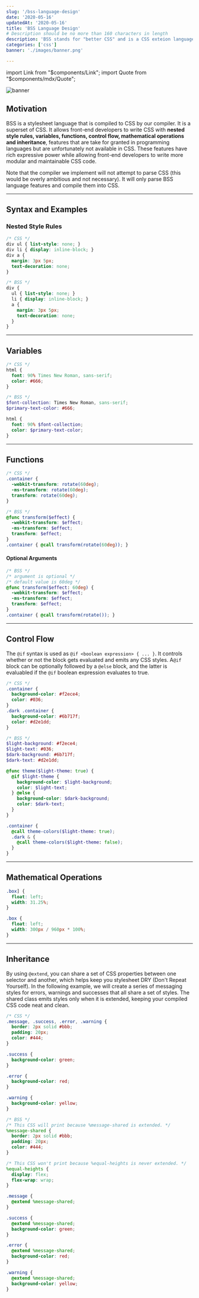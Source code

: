 ```yaml
---
slug: '/bss-language-design'
date: '2020-05-16'
updatedAt: '2020-05-16'
title: 'BSS Language Design'
# Description should be no more than 160 characters in length
description: 'BSS stands for "better CSS" and is a CSS exteion language'
categories: ['css']
banner: './images/banner.png'

---
```


import Link from "$components/Link";
import Quote from "$components/mdx/Quote";

![banner](./images/banner.png)


## Motivation

BSS is a stylesheet language that is compiled to CSS by our compiler. It is a superset of CSS. It allows front-end developers to write CSS with **nested style rules, variables, functions, control flow, mathematical operations and inheritance**, features that are take for granted in programming languages but are unfortunately not available in CSS. These features have rich expressive power while allowing front-end developers to write more modular and maintainable CSS code.

Note that the compiler we implement will not attempt to parse CSS (this would be overly ambitious and not necessary). It will only parse BSS language features and compile them into CSS. 

---

## Syntax and Examples

### Nested Style Rules

```css
/* CSS */
div ul { list-style: none; }
div li { display: inline-block; }
div a {
  margin: 3px 5px;
  text-decoration: none;
}
```

```scss
/* BSS */
div {
  ul { list-style: none; }
  li { display: inline-block; }
  a {
    margin: 3px 5px;
    text-decoration: none;
  }
}
```

---

## Variables

```css
/* CSS */
html {
  font: 90% Times New Roman, sans-serif;
  color: #666;
}
```

```scss
/* BSS */
$font-collection: Times New Roman, sans-serif;
$primary-text-color: #666;

html {
  font: 90% $font-collection;
  color: $primary-text-color;
}
```

---

## Functions

```css
/* CSS */
.container {
  -webkit-transform: rotate(60deg);
  -ms-transform: rotate(60deg);
  transform: rotate(60deg);
}
```

```scss
/* BSS */
@func transform($effect) {
  -webkit-transform: $effect;
  -ms-transform: $effect;
  transform: $effect;
}
.container { @call transform(rotate(60deg)); }
```

#### Optional Arguments
```scss
/* BSS */
/* argument is optional */
/* default value is 60deg */
@func transform($effect: 60deg) {
  -webkit-transform: $effect;
  -ms-transform: $effect;
  transform: $effect;
}
.container { @call transform(rotate()); }
```

---

## Control Flow

The `@if` syntax is used as `@if <boolean expression> { ... }`. It controls whether or not the block gets evaluated and emits any CSS styles. A`@if` block can be optionally followed by a `@else` block, and the latter is evaluabled if the `@if` boolean expression evaluates to true.

```css
/* CSS */
.container {
  background-color: #f2ece4;
  color: #036;
}
.dark .container {
  background-color: #6b717f;
  color: #d2e1dd;
}
```

```scss
/* BSS */
$light-background: #f2ece4;
$light-text: #036;
$dark-background: #6b717f;
$dark-text: #d2e1dd;

@func theme($light-theme: true) {
  @if $light-theme {
    background-color: $light-background;
    color: $light-text;
  } @else {
    background-color: $dark-background;
    color: $dark-text;
  }
}

.container {
  @call theme-colors($light-theme: true);
  .dark & {
    @call theme-colors($light-theme: false);
  }
}
```

---

## Mathematical Operations

```css
.box] {
  float: left;
  width: 31.25%;
}
```

```scss
.box {
  float: left;
  width: 300px / 960px * 100%;
}
```

---

## Inheritance

By using `@extend`, you can share a set of CSS properties between one selector and another, which helps keep you stylesheet DRY (Don't Repeat Yourself). In the following example, we will create a series of messaging styles for errors, warnings and successes that all share a set of styles. The shared class emits styles only when it is extended, keeping your compiled CSS code neat and clean.

```css
/* CSS */
.message, .success, .error, .warning {
  border: 2px solid #bbb;
  padding: 20px;
  color: #444;
}

.success {
  background-color: green;
}

.error {
  background-color: red;
}

.warning {
  background-color: yellow;
}
```

```scss
/* BSS */
/* This CSS will print because %message-shared is extended. */
%message-shared {
  border: 2px solid #bbb;
  padding: 20px;
  color: #444;
}

/* This CSS won't print because %equal-heights is never extended. */
%equal-heights {
  display: flex;
  flex-wrap: wrap;
}

.message {
  @extend %message-shared;
}

.success {
  @extend %message-shared;
  background-color: green;
}

.error {
  @extend %message-shared;
  background-color: red;
}

.warning {
  @extend %message-shared;
  background-color: yellow;
}
```